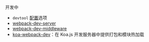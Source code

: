 开发中

* `devtool` [配置](http://webpack.github.io/docs/configuration.html)选项
* [webpack-dev-server](http://webpack.github.io/docs/webpack-dev-server.html)
* [webpack-dev-middleware](http://webpack.github.io/docs/webpack-dev-middleware.html)
* [koa-webpack-dev](https://www.npmjs.org/package/koa-webpack-dev)：在 Koa.js 开发服务器中提供打包和模块热加载